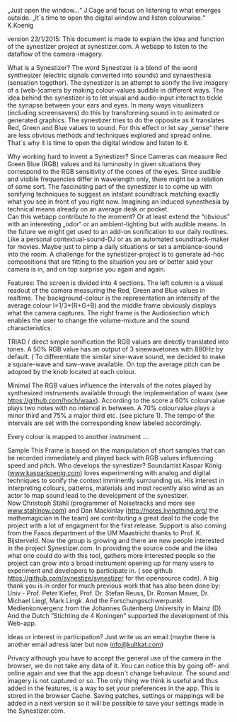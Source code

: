 „Just open the window…“  J.Cage and focus on listening to what emerges outside.
„It`s time to open the digital window and listen colourwise.“  K.Koenig

version 23/1/2015: 
This document is made to explain the idea and function of the synestizer project 
at synestizer.com. A webapp to listen to the dataflow of the camera-imagery. 

What is a Synestizer?
The word Synestizer is a blend of the word synthesizer (electric signals converted into sounds) and synaesthesia (sensation together). The synestizer is an attempt to sonify the live imagery of a (web-)camera by making colour-values audible in different ways. The idea behind the synestizer is to let visual and audio-input interact to tickle the synapse between your ears and eyes. In many ways visualizers (including screensavers) do this by transforming sound in to animated or generated graphics. The synestizer tries to do the opposite as it translates Red, Green and Blue values to sound. For this effect or let say „sense“ there are less obvious methods and techniques explored and spread online.  That`s why it is time to open the digital window and listen to it.

Why working hard to invent a Synestizer? 
Since Cameras can measure Red Green Blue (RGB) values and its luminosity in given situations they correspond to the RGB sensitivity of the cones of the eyes. Since audible and visible frequencies differ in wavelength only, there might be a relation of some sort. The fascinating part of the synestizer is to come up with sonifying techniques to suggest an intstant soundtrack matching exactly what you see in front of you right now. Imagining an induced synesthesia by technical means already on an average desk or pocket.   
Can this webapp contribute to the moment? Or at least extend the “obvious” with an interesting „odor“ 
or an ambient-lighting but with audible means. In the future we might get used to an add-on sonification to our daily routines. Like a personal contextual-sound-DJ or as an automated soundtrack-maker for movies. Maybe just to pimp a  daily situations or set a ambiance-sound into the room.
A challenge for the synestizer-project is to generate ad-hoc compositions that are fitting to the situation you are or better said your camera is in, and on top surprise you again and again. 

Features:
The screen is divided into 4 sections. The left column is a visual readout of the camera measuring the Red, Green and Blue values in realtime. The background-colour is the representation an intensity of the average colour I=1/3*(R+G+B)  and the middle frame obviously displays what the camera captures. The right frame is the Audiosection which enables the user to change the volume-mixture and the sound characteristics. 

TRIAD / direct simple sonification 
the RGB values are directly translated into tones. A 50% RGB value has an output of 3 sinewavetones with 880Hz by default. (
To differentiate the similar sine-wave sound, we decided to make a square-wave and saw-wave available. On top the average pitch can be adopted by the knob located at each colour.

Minimal 
The RGB values influence the intervals of the notes played by synthesized instruments available through the implementation of waax 
(see https://github.com/hoch/waax).
According to the score a 60% colourvalue plays two notes with no interval in between. A 70%  colourvalue plays a minor third and 75% a major third etc. (see picture 1). The tempo of the intervals are set with the corresponding know labeled accordingly. 

Every colour is mapped to another instrument ....

Sample
This Frame is based on the manipulation of short samples that can be recorded immediately and played back with RGB values influencing speed and pitch.
Who develops the synestizer?
Soundartist Kaspar König (www.kasparkoenig.com) loves experimenting with analog and digital techniques to sonify the context imminently surrounding us. His interest in interpreting colours, patterns, materials and most recently also wind as an actor to map sound lead to the development of the synestizer.  
Now Christoph Stähli (programmer of Noisetracks and more see www.stahlnow.com) and Dan Mackinlay (http://notes.livingthing.org/  the mathemagician in the team) are contributing a great deal to the code the project with a lot of engagment for the first release. Support is also coming from the Fasos department of the  UM Maastricht thanks to Prof. K. Bijsterveld. 
Now the group is growing and there are new people interested in the project Synestizer.com. In providing the source code and the idea what one could do with this tool, gathers more interested people so the project can grow into a broad instrument opening up for many users to experiment and developers to participate in. 
( see github https://github.com/synestize/synestizer for the opensource code). 
A big thank you is in order for much previous work that has also been done by: Univ.- Prof. Peter Kiefer, Prof. Dr. Stefan Reuss, Dr. Roman Mauer, Dr. Michael Liegl, Mark Lingk. And the Forschungsschwerpunkt Medienkonvergenz from the Johannes Gutenberg University in Mainz (D) 
And the Dutch “Stichting de 4 Koningen” supported the development of this Web-app.

Ideas or interest in participation? Just write us an email (maybe there is another email adress later  but now info@kultkat.com)


Privacy
although you have to accept the general use of the camera in the browser, we do not take any data of it. You can notice this by going off- and online again and see that the app doesn`t change behaviour. The sound and imagery is not captured or so. The only thing we think is useful and thus added in the features, is a way to set your preferences in the app. This is stored in the browser Cache. 
Saving patches, settings or mappings will be added in a next version so it will be possible to save your settings made in the Synestizer.com. 


